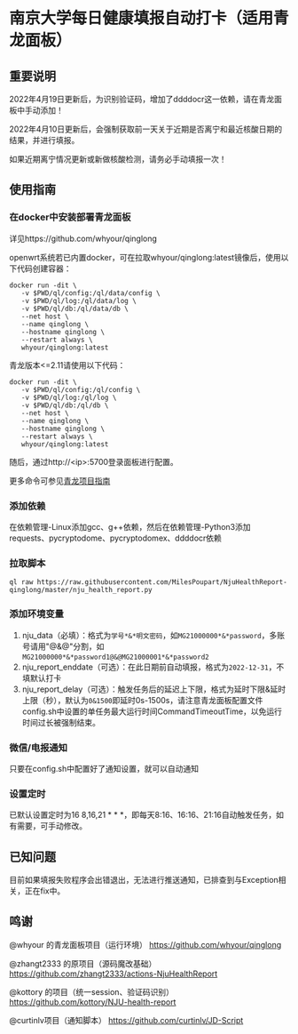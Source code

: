# 南京大学每日健康填报自动打卡（适用青龙面板）

## 重要说明
2022年4月19日更新后，为识别验证码，增加了ddddocr这一依赖，请在青龙面板中手动添加！

2022年4月10日更新后，会强制获取前一天关于近期是否离宁和最近核酸日期的结果，并进行填报。

如果近期离宁情况更新或新做核酸检测，请务必手动填报一次！



## 使用指南
### 在docker中安装部署青龙面板
详见https://github.com/whyour/qinglong

openwrt系统若已内置docker，可在拉取whyour/qinglong:latest镜像后，使用以下代码创建容器：
```
docker run -dit \
   -v $PWD/ql/config:/ql/data/config \
   -v $PWD/ql/log:/ql/data/log \
   -v $PWD/ql/db:/ql/data/db \
   --net host \
   --name qinglong \
   --hostname qinglong \
   --restart always \
   whyour/qinglong:latest
```
青龙版本<=2.11请使用以下代码：
```
docker run -dit \
   -v $PWD/ql/config:/ql/config \
   -v $PWD/ql/log:/ql/log \
   -v $PWD/ql/db:/ql/db \
   --net host \
   --name qinglong \
   --hostname qinglong \
   --restart always \
   whyour/qinglong:latest
```

随后，通过http://\<ip\>:5700登录面板进行配置。

更多命令可参见[青龙项目指南](https://t.me/jiao_long/31)

### 添加依赖
在依赖管理-Linux添加gcc、g++依赖，然后在依赖管理-Python3添加requests、pycryptodome、pycryptodomex、ddddocr依赖

### 拉取脚本
```
ql raw https://raw.githubusercontent.com/MilesPoupart/NjuHealthReport-qinglong/master/nju_health_report.py
```

### 添加环境变量
1. nju_data（必填）：格式为`学号*&*明文密码`，如`MG21000000*&*password`，多账号请用"@&@"分割，如`MG21000000*&*password1@&@MG21000001*&*password2`
2. nju_report_enddate（可选）：在此日期前自动填报，格式为`2022-12-31`，不填默认打卡
3. nju_report_delay（可选）：触发任务后的延迟上下限，格式为延时下限&延时上限（秒），默认为`0&1500`即延时0s-1500s，请注意青龙面板配置文件config.sh中设置的单任务最大运行时间CommandTimeoutTime，以免运行时间过长被强制结束。

### 微信/电报通知
只要在config.sh中配置好了通知设置，就可以自动通知

### 设置定时
已默认设置定时为16 8,16,21 * * *，即每天8:16、16:16、21:16自动触发任务，如有需要，可手动修改。

## 已知问题
目前如果填报失败程序会出错退出，无法进行推送通知，已排查到与Exception相关，正在fix中。

## 鸣谢
@whyour 的青龙面板项目（运行环境） https://github.com/whyour/qinglong

@zhangt2333 的原项目（源码魔改基础） https://github.com/zhangt2333/actions-NjuHealthReport

@kottory 的项目（统一session、验证码识别） https://github.com/kottory/NJU-health-report

@curtinlv项目（通知脚本） https://github.com/curtinlv/JD-Script